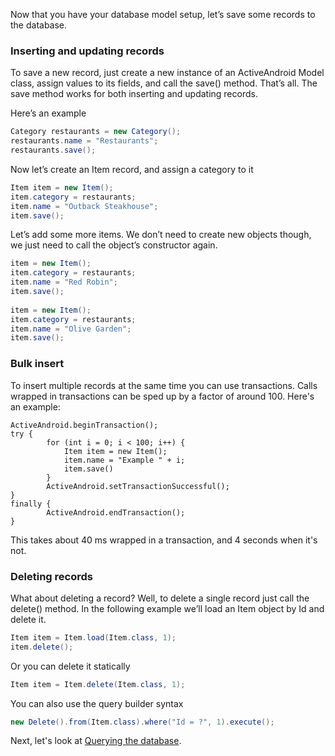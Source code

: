 Now that you have your database model setup, let’s save some records to the database.

### Inserting and updating records

To save a new record, just create a new instance of an ActiveAndroid Model class, assign values to its fields, and call the save() method. That’s all. The save method works for both inserting and updating records.

Here’s an example

```java
Category restaurants = new Category();
restaurants.name = "Restaurants";
restaurants.save();
```

Now let’s create an Item record, and assign a category to it

```java
Item item = new Item();
item.category = restaurants;
item.name = "Outback Steakhouse";
item.save();
```

Let’s add some more items. We don’t need to create new objects though, we just need to call the object’s constructor again.

```java
item = new Item();
item.category = restaurants;
item.name = "Red Robin";
item.save();
 
item = new Item();
item.category = restaurants;
item.name = "Olive Garden";
item.save();
```

### Bulk insert

To insert multiple records at the same time you can use transactions. Calls wrapped in transactions can be sped up by a factor of around 100. Here's an example:

```
ActiveAndroid.beginTransaction();
try {
        for (int i = 0; i < 100; i++) {
            Item item = new Item();
            item.name = "Example " + i;
            item.save()
        }
        ActiveAndroid.setTransactionSuccessful();
}
finally {
        ActiveAndroid.endTransaction();
}
```

This takes about 40 ms wrapped in a transaction, and 4 seconds when it's not.

### Deleting records

What about deleting a record? Well, to delete a single record just call the delete() method. In the following example we’ll load an Item object by Id and delete it.

```java
Item item = Item.load(Item.class, 1);
item.delete();
```

Or you can delete it statically

```java
Item item = Item.delete(Item.class, 1);
```

You can also use the query builder syntax

```java
new Delete().from(Item.class).where("Id = ?", 1).execute();
```

Next, let's look at [Querying the database](Querying-the-database).
